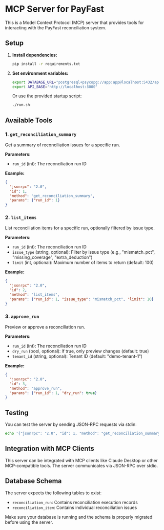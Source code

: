 # MCP Server for PayFast

This is a Model Context Protocol (MCP) server that provides tools for interacting with the PayFast reconciliation system.

## Setup

1. **Install dependencies:**
   ```bash
   pip install -r requirements.txt
   ```

2. **Set environment variables:**
   ```bash
   export DATABASE_URL="postgresql+psycopg://app:app@localhost:5432/app"
   export API_BASE="http://localhost:8000"
   ```

   Or use the provided startup script:
   ```bash
   ./run.sh
   ```

## Available Tools

### 1. `get_reconciliation_summary`
Get a summary of reconciliation issues for a specific run.

**Parameters:**
- `run_id` (int): The reconciliation run ID

**Example:**
```json
{
  "jsonrpc": "2.0",
  "id": 1,
  "method": "get_reconciliation_summary",
  "params": {"run_id": 1}
}
```

### 2. `list_items`
List reconciliation items for a specific run, optionally filtered by issue type.

**Parameters:**
- `run_id` (int): The reconciliation run ID
- `issue_type` (string, optional): Filter by issue type (e.g., "mismatch_pct", "missing_coverage", "extra_deduction")
- `limit` (int, optional): Maximum number of items to return (default: 100)

**Example:**
```json
{
  "jsonrpc": "2.0",
  "id": 2,
  "method": "list_items",
  "params": {"run_id": 1, "issue_type": "mismatch_pct", "limit": 10}
}
```

### 3. `approve_run`
Preview or approve a reconciliation run.

**Parameters:**
- `run_id` (int): The reconciliation run ID
- `dry_run` (bool, optional): If true, only preview changes (default: true)
- `tenant_id` (string, optional): Tenant ID (default: "demo-tenant-1")

**Example:**
```json
{
  "jsonrpc": "2.0",
  "id": 3,
  "method": "approve_run",
  "params": {"run_id": 1, "dry_run": true}
}
```

## Testing

You can test the server by sending JSON-RPC requests via stdin:

```bash
echo '{"jsonrpc": "2.0", "id": 1, "method": "get_reconciliation_summary", "params": {"run_id": 1}}' | python server.py
```

## Integration with MCP Clients

This server can be integrated with MCP clients like Claude Desktop or other MCP-compatible tools. The server communicates via JSON-RPC over stdio.

## Database Schema

The server expects the following tables to exist:
- `reconciliation_run`: Contains reconciliation execution records
- `reconciliation_item`: Contains individual reconciliation issues

Make sure your database is running and the schema is properly migrated before using the server.
